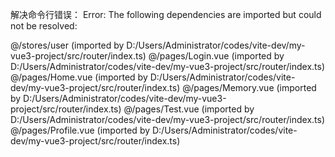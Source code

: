 解决命令行错误：
Error: The following dependencies are imported but could not be resolved:

  @/stores/user (imported by D:/Users/Administrator/codes/vite-dev/my-vue3-project/src/router/index.ts)
  @/pages/Login.vue (imported by D:/Users/Administrator/codes/vite-dev/my-vue3-project/src/router/index.ts)
  @/pages/Home.vue (imported by D:/Users/Administrator/codes/vite-dev/my-vue3-project/src/router/index.ts)
  @/pages/Memory.vue (imported by D:/Users/Administrator/codes/vite-dev/my-vue3-project/src/router/index.ts)
  @/pages/Test.vue (imported by D:/Users/Administrator/codes/vite-dev/my-vue3-project/src/router/index.ts)
  @/pages/Profile.vue (imported by D:/Users/Administrator/codes/vite-dev/my-vue3-project/src/router/index.ts)